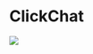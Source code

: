 # ClickChat

<div>

<img src="https://user-images.githubusercontent.com/86179143/178119212-0b224ca1-a196-4345-bf60-644c3c6d0400.jpg"/>

</div>
